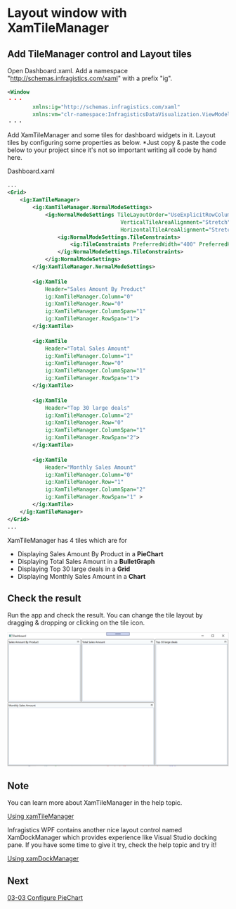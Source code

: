 # Layout window with XamTileManager


## Add TileManager control and Layout tiles

Open Dashboard.xaml. Add a namespace "http://schemas.infragistics.com/xaml" with a prefix "ig".

```xml
<Window 
・・・
        xmlns:ig="http://schemas.infragistics.com/xaml"
        xmlns:vm="clr-namespace:InfragisticsDataVisualization.ViewModel">
・・・
```

Add XamTileManager and some tiles for dashboard widgets in it. Layout tiles by configuring some properties as below. *Just copy & paste the code below to your project since it's not so important writing all code by hand here.

Dashboard.xaml

```xml
...
<Grid>
    <ig:XamTileManager>
        <ig:XamTileManager.NormalModeSettings>
            <ig:NormalModeSettings TileLayoutOrder="UseExplicitRowColumnOnTile"
                                    VerticalTileAreaAlignment="Stretch"
                                    HorizontalTileAreaAlignment="Stretch">
                <ig:NormalModeSettings.TileConstraints>
                    <ig:TileConstraints PreferredWidth="400" PreferredHeight="300"/>
                </ig:NormalModeSettings.TileConstraints>
            </ig:NormalModeSettings>
        </ig:XamTileManager.NormalModeSettings>

        <ig:XamTile
            Header="Sales Amount By Product"
            ig:XamTileManager.Column="0"
            ig:XamTileManager.Row="0" 
            ig:XamTileManager.ColumnSpan="1"
            ig:XamTileManager.RowSpan="1">
        </ig:XamTile>

        <ig:XamTile
            Header="Total Sales Amount"
            ig:XamTileManager.Column="1"
            ig:XamTileManager.Row="0" 
            ig:XamTileManager.ColumnSpan="1"
            ig:XamTileManager.RowSpan="1">
        </ig:XamTile>

        <ig:XamTile
            Header="Top 30 large deals"
            ig:XamTileManager.Column="2"
            ig:XamTileManager.Row="0" 
            ig:XamTileManager.ColumnSpan="1"
            ig:XamTileManager.RowSpan="2">
        </ig:XamTile>

        <ig:XamTile
            Header="Monthly Sales Amount"
            ig:XamTileManager.Column="0"
            ig:XamTileManager.Row="1" 
            ig:XamTileManager.ColumnSpan="2"
            ig:XamTileManager.RowSpan="1" >
        </ig:XamTile>
    </ig:XamTileManager>
</Grid>
...
```

XamTileManager has 4 tiles which are for
 - Displaying Sales Amount By Product in a **PieChart**
 - Displaying Total Sales Amount in a **BulletGraph**
 - Displaying Top 30 large deals in a **Grid**
 - Displaying Monthly Sales Amount in a **Chart**

## Check the result

Run the app and check the result. You can change the tile layout by dragging & dropping or clicking on the tile icon.

![](../assets/03-02-01.png)

## Note
You can learn more about XamTileManager in the help topic.

[Using xamTileManager](https://www.infragistics.com/help/wpf/xamtilemanager-using-xamtilemanager)

Infragistics WPF contains another nice layout control named XamDockManager which provides experience like Visual Studio docking pane. If you have some time to give it try, check the help topic and try it!

[Using xamDockManager](https://www.infragistics.com/help/wpf/xamdockmanager-using-xamdockmanager)



## Next
[03-03 Configure PieChart](03-03-Configure-PieChart.md)

